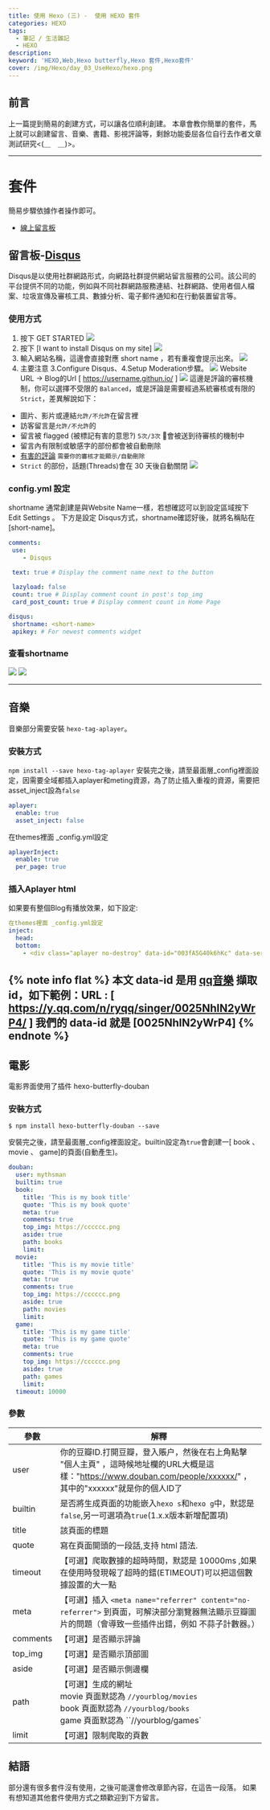 ```yaml
---
title: 使用 Hexo (三) -  使用 HEXO 套件
categories: HEXO
tags: 
  - 筆記 / 生活雜記
  - HEXO
description:
keyword: 'HEXO,Web,Hexo butterfly,Hexo 套件,Hexo套件'
cover: /img/Hexo/day_03_UseHexo/hexo.png
---
```


## 前言
上一篇提到簡易的創建方式，可以讓各位順利創建。
本章會教你簡單的套件，馬上就可以創建留言、音樂、書籍、影視評論等，剩餘功能委屈各位自行去作者文章測試研究<(＿　＿)>。

---
# 套件 
簡易步驟依據作者操作即可。
 - [線上留言板](https://butterfly.js.org/posts/ceeb73f/#%E5%9C%A8%E7%B6%AB%E8%81%8A%E5%A4%A9)


## 留言板-[Disqus](https://disqus.com/)
Disqus是以使用社群網路形式，向網路社群提供網站留言服務的公司。該公司的平台提供不同的功能，例如與不同社群網路服務連結、社群網路、使用者個人檔案、垃圾宣傳及審核工具、數據分析、電子郵件通知和在行動裝置留言等。

### 使用方式
1. 按下 GET STARTED
![](/img/Hexo/day_03_UseHexo/img-02.png)
2. 按下 [I want to install Disqus on my site]
![](/img/Hexo/day_03_UseHexo/img-03.png)
3. 輸入網站名稱，這邊會直接對應 short name ，若有重複會提示出來。
![](/img/Hexo/day_03_UseHexo/img-04.png)
4. 主要注意 3.Configure Disqus、4.Setup Moderation步驟。
![](/img/Hexo/day_03_UseHexo/img-05.png)
Website URL -> Blog的Url [ https://username.githun.io/ ]
![](/img/Hexo/day_03_UseHexo/img-06.png)
這邊是評論的審核機制，你可以選擇不受限的 `Balanced`，或是評論是需要經過系統審核或有限的 `Strict`，差異解說如下：
-   圖片、影片或連結`允許/不允許`在留言裡
-   訪客留言是`允許/不允許`的
-   留言被 flagged (被標記有害的意思?) `5次/3次` 會被送到待審核的機制中
-   留言內有限制或敏感字的部份都會被自動刪除
-   [有害的評論](https://help.disqus.com/en/articles/1717255-toxic-mod-filter) `需要你的審核才能顯示/自動刪除`
-   `Strict` 的部份，話題(Threads)會在 30 天後自動關閉
![](/img/Hexo/day_03_UseHexo/img-07.png)
### config.yml 設定
shortname 通常創建是與Website Name一樣，若想確認可以到設定區域按下 Edit Settings 。
下方是設定 Disqus方式，shortname確認好後，就將名稱貼在 [short-name]。
```yml
comments:
 use:
 	- Disqus

 text: true # Display the comment name next to the button
 
 lazyload: false
 count: true # Display comment count in post's top_img
 card_post_count: true # Display comment count in Home Page

disqus:
 shortname: <short-name>
 apikey: # For newest comments widget
```
### 查看shortname
![](/img/Hexo/day_03_UseHexo/img-08.png)
![](/img/Hexo/day_03_UseHexo/img-09.png)

---
## 音樂
音樂部分需要安裝 `hexo-tag-aplayer`。
### 安裝方式 
```npm install --save hexo-tag-aplayer```
安裝完之後，請至最面層_config裡面設定，因需要全域都插入aplayer和meting資源，為了防止插入重複的資源，需要把asset_inject設為`false`
```yml
aplayer:
  enable: true
  asset_inject: false
```
在themes裡面 _config.yml設定
```yml
aplayerInject:
  enable: true
  per_page: true
```
### 插入Aplayer html
如果要有整個Blog有播放效果，如下設定:
```yml
在themes裡面 _config.yml設定
inject:
  head:
  bottom:
    - <div class="aplayer no-destroy" data-id="003fA5G40k6hKc" data-server="tencent" data-type="artist" data-fixed="true" data-mini="true" data-listFolded="false" data-order="random" data-preload="none" data-autoplay="true" muted></div>
```
{% note info flat %}
  本文 data-id 是用 [qq音樂](https://y.qq.com/) 擷取 id，如下範例：URL : [ https://y.qq.com/n/ryqq/singer/0025NhlN2yWrP4/ ]
  我們的 data-id 就是 [0025NhlN2yWrP4]
{% endnote %}
---

## 電影
電影界面使用了插件 hexo-butterfly-douban
### 安裝方式 
```branch
$ npm install hexo-butterfly-douban --save
```
安裝完之後，請至最面層_config裡面設定。builtin設定為`true`會創建一[ book 、 movie 、 game]的頁面(自動產生)。
```yml
douban:
  user: mythsman
  builtin: true
  book:
    title: 'This is my book title'
    quote: 'This is my book quote'
    meta: true
    comments: true
    top_img: https://cccccc.png
    aside: true
    path: books
    limit:
  movie:
    title: 'This is my movie title'
    quote: 'This is my movie quote'
    meta: true
    comments: true
    top_img: https://cccccc.png
    aside: true
    path: movies
    limit:
  game:
    title: 'This is my game title'
    quote: 'This is my game quote'
    meta: true
    comments: true
    top_img: https://cccccc.png
    aside: true
    path: games
    limit:
  timeout: 10000 
```
### 參數
| 參數     | 解釋                                                         |
| -------- | ------------------------------------------------------------ |
| user     | 你的豆瓣ID.打開豆瓣，登入賬户，然後在右上角點擊 "個人主頁" ，這時候地址欄的URL大概是這樣："https://www.douban.com/people/xxxxxx/" ，其中的"xxxxxx"就是你的個人ID了 |
| builtin  | 是否將生成頁面的功能嵌入`hexo s`和`hexo g`中，默認是`false`,另一可選項為`true`(1.x.x版本新增配置項) |
| title    | 該頁面的標題                                                 |
| quote    | 寫在頁面開頭的一段話,支持 html 語法.                         |
| timeout  | 【可選】爬取數據的超時時間，默認是 10000ms ,如果在使用時發現報了超時的錯(ETIMEOUT)可以把這個數據設置的大一點 |
| meta     | 【可選】插入 `<meta name="referrer" content="no-referrer">` 到頁面，可解決部分瀏覽器無法顯示豆瓣圖片的問題（會導致一些插件出錯，例如 不蒜子計數器。） |
| comments | 【可選】是否顯示評論                                         |
| top_img  | 【可選】是否顯示頂部圖                                       |
| aside    | 【可選】是否顯示側邊欄                                       |
| path     | 【可選】生成的網址<br />movie 頁面默認為 `//yourblog/movies`<br />book 頁面默認為  `//yourblog/books` <br />game 頁面默認為 ``//yourblog/games` |
| limit    | 【可選】限制爬取的頁數                                       |


## 結語
部分還有很多套件沒有使用，之後可能還會修改章節內容，在這告一段落。
如果有想知道其他套件使用方式之類歡迎到下方留言。
